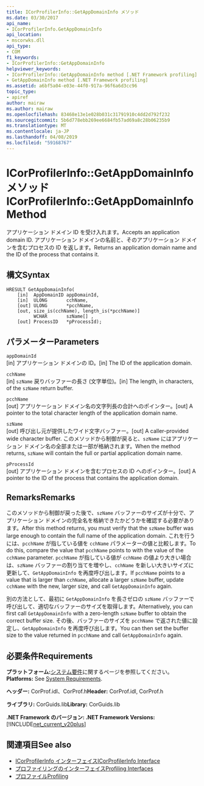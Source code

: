 ```yaml
---
title: ICorProfilerInfo::GetAppDomainInfo メソッド
ms.date: 03/30/2017
api_name:
- ICorProfilerInfo.GetAppDomainInfo
api_location:
- mscorwks.dll
api_type:
- COM
f1_keywords:
- ICorProfilerInfo::GetAppDomainInfo
helpviewer_keywords:
- ICorProfilerInfo::GetAppDomainInfo method [.NET Framework profiling]
- GetAppDomainInfo method [.NET Framework profiling]
ms.assetid: a6bf5a04-e03e-44f0-917a-96f6a6d3cc96
topic_type:
- apiref
author: mairaw
ms.author: mairaw
ms.openlocfilehash: 83468e13e1e028b031c31791910c4dd2d792f232
ms.sourcegitcommit: 5b6d778ebb269ee6684fb57ad69a8c28b06235b9
ms.translationtype: MT
ms.contentlocale: ja-JP
ms.lasthandoff: 04/08/2019
ms.locfileid: "59168767"
---
```

# <a name="icorprofilerinfogetappdomaininfo-method"></a><span data-ttu-id="0cad5-102">ICorProfilerInfo::GetAppDomainInfo メソッド</span><span class="sxs-lookup"><span data-stu-id="0cad5-102">ICorProfilerInfo::GetAppDomainInfo Method</span></span>
<span data-ttu-id="0cad5-103">アプリケーション ドメイン ID を受け入れます。</span><span class="sxs-lookup"><span data-stu-id="0cad5-103">Accepts an application domain ID.</span></span> <span data-ttu-id="0cad5-104">アプリケーション ドメインの名前と、そのアプリケーション ドメインを含むプロセスの ID を返します。</span><span class="sxs-lookup"><span data-stu-id="0cad5-104">Returns an application domain name and the ID of the process that contains it.</span></span>  
  
## <a name="syntax"></a><span data-ttu-id="0cad5-105">構文</span><span class="sxs-lookup"><span data-stu-id="0cad5-105">Syntax</span></span>  
  
```  
HRESULT GetAppDomainInfo(  
    [in]  AppDomainID appDomainId,  
    [in]  ULONG       cchName,  
    [out] ULONG       *pcchName,  
    [out, size_is(cchName), length_is(*pcchName)]  
          WCHAR       szName[] ,  
    [out] ProcessID   *pProcessId);  
```  
  
## <a name="parameters"></a><span data-ttu-id="0cad5-106">パラメーター</span><span class="sxs-lookup"><span data-stu-id="0cad5-106">Parameters</span></span>  
 `appDomainId`  
 <span data-ttu-id="0cad5-107">[in] アプリケーション ドメインの ID。</span><span class="sxs-lookup"><span data-stu-id="0cad5-107">[in] The ID of the application domain.</span></span>  
  
 `cchName`  
 <span data-ttu-id="0cad5-108">[in] `szName` 戻りバッファーの長さ (文字単位)。</span><span class="sxs-lookup"><span data-stu-id="0cad5-108">[in] The length, in characters, of the `szName` return buffer.</span></span>  
  
 `pcchName`  
 <span data-ttu-id="0cad5-109">[out] アプリケーション ドメイン名の文字列長の合計へのポインター。</span><span class="sxs-lookup"><span data-stu-id="0cad5-109">[out] A pointer to the total character length of the application domain name.</span></span>  
  
 `szName`  
 <span data-ttu-id="0cad5-110">[out] 呼び出し元が提供したワイド文字バッファー。</span><span class="sxs-lookup"><span data-stu-id="0cad5-110">[out] A caller-provided wide character buffer.</span></span> <span data-ttu-id="0cad5-111">このメソッドから制御が戻ると、`szName` にはアプリケーション ドメイン名の全部または一部が格納されます。</span><span class="sxs-lookup"><span data-stu-id="0cad5-111">When the method returns, `szName` will contain the full or partial application domain name.</span></span>  
  
 `pProcessId`  
 <span data-ttu-id="0cad5-112">[out] アプリケーション ドメインを含むプロセスの ID へのポインター。</span><span class="sxs-lookup"><span data-stu-id="0cad5-112">[out] A pointer to the ID of the process that contains the application domain.</span></span>  
  
## <a name="remarks"></a><span data-ttu-id="0cad5-113">Remarks</span><span class="sxs-lookup"><span data-stu-id="0cad5-113">Remarks</span></span>  
 <span data-ttu-id="0cad5-114">このメソッドから制御が戻った後で、`szName` バッファーのサイズが十分で、アプリケーション ドメインの完全名を格納できたかどうかを確認する必要があります。</span><span class="sxs-lookup"><span data-stu-id="0cad5-114">After this method returns, you must verify that the `szName` buffer was large enough to contain the full name of the application domain.</span></span> <span data-ttu-id="0cad5-115">これを行うには、`pcchName` が指している値を `cchName` パラメーターの値と比較します。</span><span class="sxs-lookup"><span data-stu-id="0cad5-115">To do this, compare the value that `pcchName` points to with the value of the `cchName` parameter.</span></span> <span data-ttu-id="0cad5-116">`pcchName` が指している値が `cchName` の値より大きい場合は、`szName` バッファーの割り当てを増やし、`cchName` を新しい大きいサイズに更新して、`GetAppDomainInfo` を再度呼び出します。</span><span class="sxs-lookup"><span data-stu-id="0cad5-116">If `pcchName` points to a value that is larger than `cchName`, allocate a larger `szName` buffer, update `cchName` with the new, larger size, and call `GetAppDomainInfo` again.</span></span>  
  
 <span data-ttu-id="0cad5-117">別の方法として、最初に `GetAppDomainInfo` を長さゼロの `szName` バッファーで呼び出して、適切なバッファーのサイズを取得します。</span><span class="sxs-lookup"><span data-stu-id="0cad5-117">Alternatively, you can first call `GetAppDomainInfo` with a zero-length `szName` buffer to obtain the correct buffer size.</span></span> <span data-ttu-id="0cad5-118">その後、バッファーのサイズを `pcchName` で返された値に設定し、`GetAppDomainInfo` を再度呼び出します。</span><span class="sxs-lookup"><span data-stu-id="0cad5-118">You can then set the buffer size to the value returned in `pcchName` and call `GetAppDomainInfo` again.</span></span>  
  
## <a name="requirements"></a><span data-ttu-id="0cad5-119">必要条件</span><span class="sxs-lookup"><span data-stu-id="0cad5-119">Requirements</span></span>  
 <span data-ttu-id="0cad5-120">**プラットフォーム:**[システム要件](../../../../docs/framework/get-started/system-requirements.md)に関するページを参照してください。</span><span class="sxs-lookup"><span data-stu-id="0cad5-120">**Platforms:** See [System Requirements](../../../../docs/framework/get-started/system-requirements.md).</span></span>  
  
 <span data-ttu-id="0cad5-121">**ヘッダー:** CorProf.idl、CorProf.h</span><span class="sxs-lookup"><span data-stu-id="0cad5-121">**Header:** CorProf.idl, CorProf.h</span></span>  
  
 <span data-ttu-id="0cad5-122">**ライブラリ:** CorGuids.lib</span><span class="sxs-lookup"><span data-stu-id="0cad5-122">**Library:** CorGuids.lib</span></span>  
  
 **<span data-ttu-id="0cad5-123">.NET Framework のバージョン: </span><span class="sxs-lookup"><span data-stu-id="0cad5-123">.NET Framework Versions:</span></span>** [!INCLUDE[net_current_v20plus](../../../../includes/net-current-v20plus-md.md)]  
  
## <a name="see-also"></a><span data-ttu-id="0cad5-124">関連項目</span><span class="sxs-lookup"><span data-stu-id="0cad5-124">See also</span></span>

- [<span data-ttu-id="0cad5-125">ICorProfilerInfo インターフェイス</span><span class="sxs-lookup"><span data-stu-id="0cad5-125">ICorProfilerInfo Interface</span></span>](../../../../docs/framework/unmanaged-api/profiling/icorprofilerinfo-interface.md)
- [<span data-ttu-id="0cad5-126">プロファイリングのインターフェイス</span><span class="sxs-lookup"><span data-stu-id="0cad5-126">Profiling Interfaces</span></span>](../../../../docs/framework/unmanaged-api/profiling/profiling-interfaces.md)
- [<span data-ttu-id="0cad5-127">プロファイル</span><span class="sxs-lookup"><span data-stu-id="0cad5-127">Profiling</span></span>](../../../../docs/framework/unmanaged-api/profiling/index.md)
